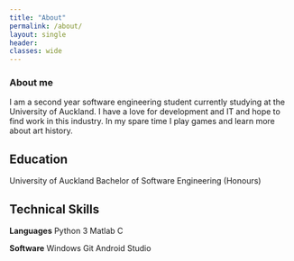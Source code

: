 ```yaml
---
title: "About"
permalink: /about/
layout: single
header:
classes: wide
---
```

### About me
I am a second year software engineering student currently studying at the University of Auckland. I have a love for development and IT and hope to find work in this industry. In my spare time I play games and learn more about art history.

## Education

University of Auckland
Bachelor of Software Engineering (Honours)

## Technical Skills

**Languages**
Python 3
Matlab
C

**Software**
Windows
Git
Android Studio
